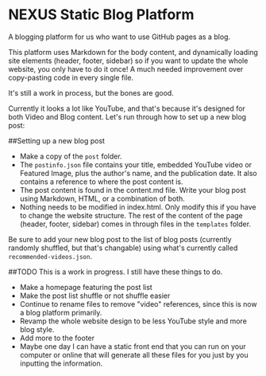 # NEXUS Static Blog Platform

A blogging platform for us who want to use GitHub pages as a blog.

This platform uses Markdown for the body content, and dynamically loading site elements (header, footer, sidebar) so if you want to update the whole website, you only have to do it once! A much needed improvement over copy-pasting code in every single file.

It's still a work in process, but the bones are good.

Currently it looks a lot like YouTube, and that's because it's designed for both Video and Blog content. Let's run through how to set up a new blog post:

##Setting up a new blog post

- Make a copy of the `post` folder.
- The `postinfo.json` file contains your title, embedded YouTube video or Featured Image, plus the author's name, and the publication date. It also contains a reference to where the post content is.
- The post content is found in the content.md file. Write your blog post using Markdown, HTML, or a combination of both.
- Nothing needs to be modified in index.html. Only modify this if you have to change the website structure. The rest of the content of the page (header, footer, sidebar) comes in through files in the `templates` folder.

Be sure to add your new blog post to the list of blog posts (currently randomly shuffled, but that's changable) using what's currently called `recommended-videos.json`.

##TODO
This is a work in progress. I still have these things to do.

- Make a homepage featuring the post list
- Make the post list shuffle or not shuffle easier
- Continue to rename files to remove "video" references, since this is now a blog platform primarily.
- Revamp the whole website design to be less YouTube style and more blog style.
- Add more to the footer
- Maybe one day I can have a static front end that you can run on your computer or online that will generate all these files for you just by you inputting the information.
